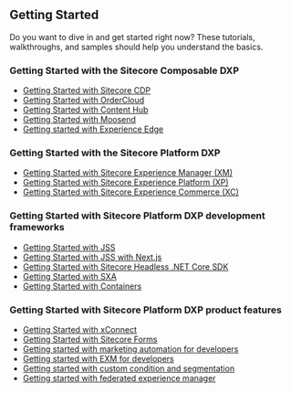 ## Getting Started

Do you want to dive in and get started right now? These tutorials, walkthroughs, and samples should help you understand the basics.

### Getting Started with the Sitecore Composable DXP

- [Getting Started with Sitecore CDP]()
- [Getting Started with OrderCloud](https://ordercloud.io/getting-started/intro-to-ordercloud)
- [Getting Started with Content Hub](https://docs.stylelabs.com/contenthub/4.0.x/content/user-documentation/get-started/get-started.html)
- [Getting Started with Moosend](https://help.moosend.com/hc/en-us/articles/208076445-How-do-I-get-started-with-my-Moosend-account-)
- [Getting started with Experience Edge](https://docs.stylelabs.com/content/4.0.x/user-documentation/experience-edge/content-delivery/quickstart-guide.html)

### Getting Started with the Sitecore Platform DXP

- [Getting Started with Sitecore Experience Manager (XM)]()
- [Getting Started with Sitecore Experience Platform (XP)]()
- [Getting Started with Sitecore Experience Commerce (XC)](https://doc.sitecore.com/en/developers/101/sitecore-experience-commerce/getting-started-with-development.html)

### Getting Started with Sitecore Platform DXP development frameworks

- [Getting Started with JSS](https://jss.sitecore.com/docs/nextjs/getting-started-nextjs/workflow-options)
- [Getting Started with JSS with Next.js](https://jss.sitecore.com/docs/nextjs/getting-started-nextjs/walkthrough-dotnetnew)
- [Getting Started with Sitecore Headless .NET Core SDK](https://doc.sitecore.com/en/developers/101/developer-tools/walkthrough--using-the-getting-started-template.html)
- [Getting Started with SXA]()
- [Getting Started with Containers]()

### Getting Started with Sitecore Platform DXP product features

- [Getting Started with xConnect](https://doc.sitecore.com/en/developers/101/sitecore-experience-platform/getting-started-with-xconnect.html)
- [Getting Started with Sitecore Forms](https://www.sitecore.com/knowledge-center/blog/359/sitecore-forms-create-your-first-form-4570)
- [Getting started with marketing automation for developers](https://doc.sitecore.com/en/developers/101/sitecore-experience-platform/getting-started-with-marketing-automation-for-developers.html)
- [Getting started with EXM for developers](https://doc.sitecore.com/en/developers/exm/101/email-experience-manager/getting-started-with-exm-for-developers.html)
- [Getting started with custom condition and segmentation](https://doc.sitecore.com/en/developers/101/sitecore-experience-platform/create-a-custom-condition-and-segmentation-query.html)
- [Getting started with federated experience manager](https://doc.sitecore.com/en/developers/101/sitecore-experience-platform/using-fxm.html)
